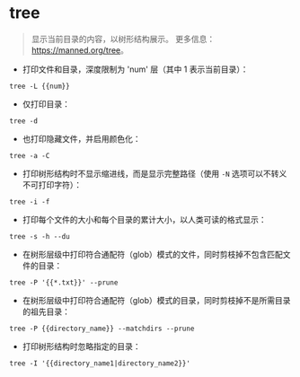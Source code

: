 # tree

> 显示当前目录的内容，以树形结构展示。
> 更多信息：<https://manned.org/tree>。

- 打印文件和目录，深度限制为 'num' 层（其中 1 表示当前目录）：

`tree -L {{num}}`

- 仅打印目录：

`tree -d`

- 也打印隐藏文件，并启用颜色化：

`tree -a -C`

- 打印树形结构时不显示缩进线，而是显示完整路径（使用 `-N` 选项可以不转义不可打印字符）：

`tree -i -f`

- 打印每个文件的大小和每个目录的累计大小，以人类可读的格式显示：

`tree -s -h --du`

- 在树形层级中打印符合通配符（glob）模式的文件，同时剪枝掉不包含匹配文件的目录：

`tree -P '{{*.txt}}' --prune`

- 在树形层级中打印符合通配符（glob）模式的目录，同时剪枝掉不是所需目录的祖先目录：

`tree -P {{directory_name}} --matchdirs --prune`

- 打印树形结构时忽略指定的目录：

`tree -I '{{directory_name1|directory_name2}}'`